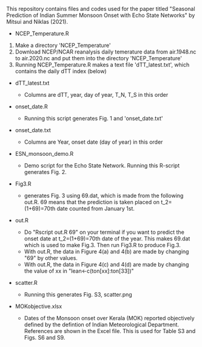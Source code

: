 This repository contains files and codes used for the paper titled "Seasonal Prediction of Indian Summer Monsoon Onset with Echo State Networks"
by Mitsui and Niklas (2021).

- NCEP_Temperature.R
1. Make a directory 'NCEP_Temperature'
2. Download NCEP/NCAR reanalysis daily temerature data from air.1948.nc to air.2020.nc and put them into the directory 'NCEP_Temperature'
3. Running NCEP_Temperature.R makes a text file 'dTT_latest.txt', which contains the daily dTT index (below)

- dTT_latest.txt
  - Columns are dTT, year, day of year, T_N, T_S in this order

- onset_date.R
  - Running this script generates Fig. 1 and 'onset_date.txt'

- onset_date.txt
  - Columns are Year, onset date (day of year) in this order

- ESN_monsoon_demo.R
  - Demo script for the Echo State Network. Running this R-script generates Fig. 2.

- Fig3.R
  - generates Fig. 3 using 69.dat, which is made from the following out.R. 69 means that the prediction is taken placed on t_2=(1+69)=70th date counted from January 1st. 

- out.R
  - Do "Rscript out.R 69" on your terminal if you want to predict the onset date at t_2=(1+69)=70th date of the year. This makes 69.dat which is used to make Fig.3. Then run Fig3.R to produce Fig.3.
  - With out.R, the data in Figure 4(a) and 4(b) are made by changing "69" by other values.
  - With out.R, the data in Figure 4(c) and 4(d) are made by changing the value of xx in "lean<-c(ton[xx]:ton[33])"

- scatter.R
  - Running this generates Fig. S3, scatter.png

- MOKobjective.xlsx
  - Dates of the Monsoon onset over Kerala (MOK) reported objectively defined by the defintion of Indian Meteorological Department. References are shown in the Excel file. This is used for Table S3 and Figs. S6 and S9.

